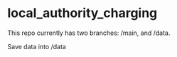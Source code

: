 # local_authority_charging
This repo currently has two branches:
/main, and 
/data.

Save data into /data

